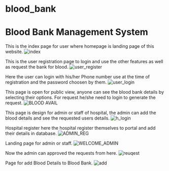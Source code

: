 # blood_bank
# Blood Bank Management System

This is the index page for user where homepage is landing page of this website.
![index](https://user-images.githubusercontent.com/56357173/172016481-3bca4677-ff06-406d-bb28-ed14ca244d0e.jpg)

This is the user registration page to login and use the other features as well as request the bank for blood.
![user_register](https://user-images.githubusercontent.com/56357173/172016468-18b387a0-d64d-4d20-9cba-58d193617118.jpg)

Here the user can login with his/her Phone number use at the time of registration and the password choosen by them.
![user_login](https://user-images.githubusercontent.com/56357173/172016460-9dcf3c3f-3fea-4ed7-b78c-ea279256110d.jpg)

This page is open for public view, anyone can see the blood bank details by selecting their options. For request he/she need to login to generate the request.
![BLOOD AVAIL](https://user-images.githubusercontent.com/56357173/172038681-b8884974-e763-4a9b-9111-4622dd9565af.jpg)

This page is design for admin or staff of hospital, the admin can add the blood details and see the requested users details.
![h_login](https://user-images.githubusercontent.com/56357173/172017664-eae5f3d5-c48c-4e62-879c-1b25ad2e6d93.jpg)

Hospital register here the hospital register themselves to portal and add their details in database.
![ADMIN_REG](https://user-images.githubusercontent.com/56357173/172020777-7bbbfe36-6a78-4d8c-9cf0-61c796a897ac.jpg)

Landing page for admin or staff.
![WELCOME_ADMIN](https://user-images.githubusercontent.com/56357173/172020785-9d67ed42-d67a-4657-9c1f-e03d145fff64.jpg)

Now the admin can approved the requests from here.
![reuqest](https://user-images.githubusercontent.com/56357173/172038632-7014823e-ee2b-42ed-8b55-60dbb7e6566d.jpg)

Page for add Blood Details to Blood Bank.
![add](https://user-images.githubusercontent.com/56357173/172040008-d3f05a34-01f1-4d97-90c3-46bd204ca42d.jpg)

